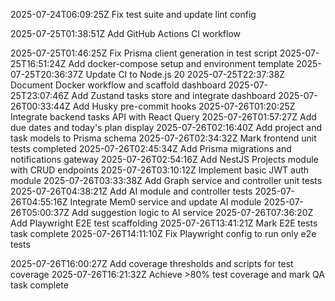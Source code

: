 2025-07-24T06:09:25Z Fix test suite and update lint config

2025-07-25T01:38:51Z Add GitHub Actions CI workflow

2025-07-25T01:46:25Z Fix Prisma client generation in test script
2025-07-25T16:51:24Z Add docker-compose setup and environment template
2025-07-25T20:36:37Z Update CI to Node.js 20
2025-07-25T22:37:38Z Document Docker workflow and scaffold dashboard
2025-07-25T23:07:46Z Add Zustand tasks store and integrate dashboard
2025-07-26T00:33:44Z Add Husky pre-commit hooks
2025-07-26T01:20:25Z Integrate backend tasks API with React Query
2025-07-26T01:57:27Z Add due dates and today's plan display
2025-07-26T02:16:40Z Add project and task models to Prisma schema
2025-07-26T02:34:32Z Mark frontend unit tests completed
2025-07-26T02:45:34Z Add Prisma migrations and notifications gateway
2025-07-26T02:54:16Z Add NestJS Projects module with CRUD endpoints
2025-07-26T03:10:12Z Implement basic JWT auth module
2025-07-26T03:33:38Z Add Graph service and controller unit tests
2025-07-26T04:38:21Z Add AI module and controller tests
2025-07-26T04:55:16Z Integrate Mem0 service and update AI module
2025-07-26T05:00:37Z Add suggestion logic to AI service
2025-07-26T07:36:20Z Add Playwright E2E test scaffolding
2025-07-26T13:41:21Z Mark E2E tests task complete
2025-07-26T14:11:10Z Fix Playwright config to run only e2e tests

2025-07-26T16:00:27Z Add coverage thresholds and scripts for test coverage
2025-07-26T16:21:32Z Achieve >80% test coverage and mark QA task complete
